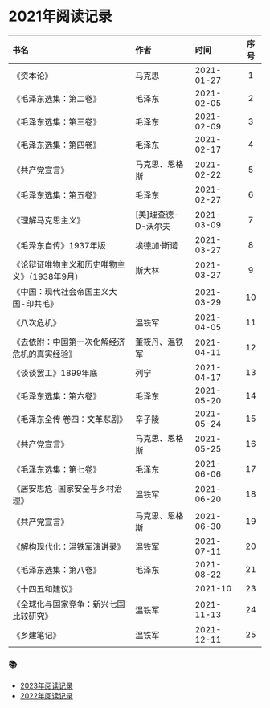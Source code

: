 <!--
 * @Author: xiazhaohui xiazhaohui@yiwise.com
 * @Date: 2022-10-09 09:44:42
 * @LastEditors: 夏朝辉 lesslessmore@163.com
 * @LastEditTime: 2023-01-28 10:54:28
 * @FilePath: /xiazhaohui/readingHistory/2021.md
-->
# 2021年阅读记录

| 书名 | 作者 | 时间 | 序号 |
| :--- | :--- | :--- | :---: |
| 《资本论》 | 马克思 | 2021-01-27 | 1 |
| 《毛泽东选集：第二卷》 | 毛泽东 | 2021-02-05 | 2 |
| 《毛泽东选集：第三卷》 | 毛泽东 | 2021-02-09 | 3 |
| 《毛泽东选集：第四卷》 | 毛泽东 | 2021-02-17 | 4 |
| 《共产党宣言》 | 马克思、恩格斯 | 2021-02-22 | 5 |
| 《毛泽东选集：第五卷》 | 毛泽东 | 2021-02-27 | 6 |
| 《理解马克思主义》 | [美]理查德-D-沃尔夫 | 2021-03-09 | 7 |
| 《毛泽东自传》1937年版 | 埃德加·斯诺 | 2021-03-27 | 8 |
| 《论辩证唯物主义和历史唯物主义》（1938年9月） | 斯大林 | 2021-03-27 | 9 |
| 《中国：现代社会帝国主义大国-印共毛》 |  | 2021-03-29 | 10 |
| 《八次危机》 | 温铁军 | 2021-04-05 | 11 |
| 《去依附：中国第一次化解经济危机的真实经验》 | 董筱丹、温铁军 | 2021-04-11 | 12 |
| 《谈谈罢工》1899年底 | 列宁 | 2021-04-17 | 13 |
| 《毛泽东选集：第六卷》 | 毛泽东 | 2021-05-20 | 14 |
| 《毛泽东全传 卷四：文革悲剧》 | 辛子陵 | 2021-05-24 | 15 |
| 《共产党宣言》 | 马克思、恩格斯 | 2021-05-25 | 16 |
| 《毛泽东选集：第七卷》 | 毛泽东 | 2021-06-06 | 17 |
| 《居安思危-国家安全与乡村治理》 | 温铁军 | 2021-06-20 | 18 |
| 《共产党宣言》 | 马克思、恩格斯 | 2021-06-30 | 19 |
| 《解构现代化：温铁军演讲录》 | 温铁军 | 2021-07-11 | 20 |
| 《毛泽东选集：第八卷》 | 毛泽东 | 2021-08-22 | 21 |
| 《十四五和建议》 |  | 2021-10 | 23  |
| 《全球化与国家竞争：新兴七国比较研究》 | 温铁军 | 2021-11-13 | 24  |
| 《乡建笔记》 | 温铁军 | 2021-12-11 | 25  |

### :books:

- <a href="../README.md">2023年阅读记录</a>
- <a href="./2022.md">2022年阅读记录</a>

